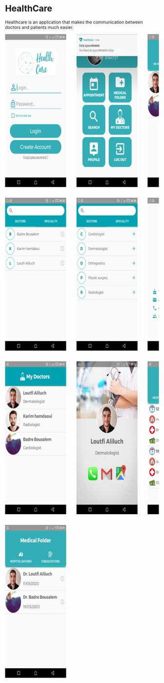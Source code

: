 # HealthCare
Healthcare is an application that makes the communication between doctors and patients much easier.
<pre>
<img src="Images/1.png" height = "500px" width= "200px">    <img src="Images/2.png" height = "500px" width= "200px">    <img src="Images/3.png" height = "500px" width= "200px"> <br/></br>
<img src="Images/4.png" height = "500px" width= "200px">    <img src="Images/5.png" height = "500px" width= "200px">    <img src="Images/6.png" height = "500px" width= "200px"> <br/></br>
<img src="Images/7.png" height = "500px" width= "200px">    <img src="Images/8.png" height = "500px" width= "200px">    <img src="Images/9.png" height = "500px" width= "200px"> <br/></br>
<img src="Images/10.png" height = "500px" width= "200px">
</pre>
